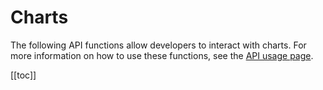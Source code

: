 # Charts

The following API functions allow developers to interact with charts. For more information on how to use these functions, see the [API usage page](/api/usage).

[[toc]]

